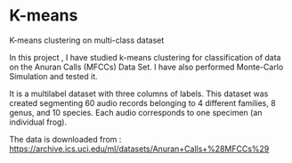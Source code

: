 # K-means
K-means clustering on multi-class dataset

In this project , I have studied k-means clustering for classification of data on the Anuran Calls (MFCCs) Data Set. 
I have also performed  Monte-Carlo Simulation  and tested it.

It is a multilabel dataset with three columns of labels. This dataset was created segmenting 60 audio records belonging to 4 different families, 8 genus, and 10 species. Each audio corresponds to one specimen (an individual frog).

The data is downloaded from :
https://archive.ics.uci.edu/ml/datasets/Anuran+Calls+%28MFCCs%29
